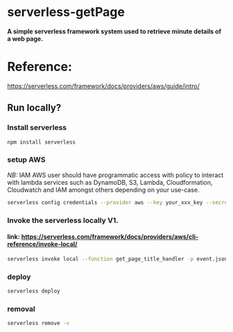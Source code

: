 # serverless-getPage
**A simple serverless framework system used to retrieve minute details of a web page.**

# Reference:
https://serverless.com/framework/docs/providers/aws/guide/intro/


## Run locally?

### Install serverless
```bash
npm install serverless
```

### setup AWS
*NB:* IAM AWS user should have programmatic access with policy to interact with lambda services
such as DynamoDB, S3, Lambda, Cloudformation, Cloudwatch and IAM amongst others depending on your use-case.
```bash
serverless config credentials --provider aws --key your_xxx_key --secret your_xxx_secret
```

### Invoke the serverless locally V1.
#### link: https://serverless.com/framework/docs/providers/aws/cli-reference/invoke-local/
```bash
serverless invoke local --function get_page_title_handler -p event.json
```


### deploy
```bash
serverless deploy
```

### removal
```bash
serverless remove -v
```